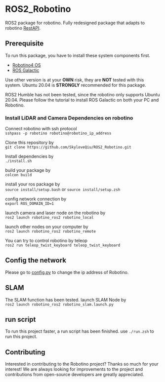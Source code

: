 # ROS2_Robotino
ROS2 package for robotino.
Fully redesigned package that adapts to robotino [RestAPI](https://wiki.openrobotino.org/index.php?title=Rest_api).

## Prerequisite

To run this package, you have to install these system components first.
- [Robotino4 OS](https://wiki.openrobotino.org/index.php?title=Robotino4_images)
- [ROS Galactic](https://docs.ros.org/en/galactic/Installation.html)

Use other version is at your **OWN** risk, they are **NOT** tested with this system.
Ubuntu 20.04 is **STRONGLY** recommended for this package.

ROS2 Humble has not been tested, since the robotino only supports Ubuntu 20.04.
Please follow the tutorial to install ROS Galactic on both your PC and Robotino.

### Install LiDAR and Camera Dependencies on robotino
Connect robotino with ssh protocol \
`sshpass -p robotino robotino@robotino_ip_address`

Clone this repository by \
`git clone https://github.com/SkyloveQiu/ROS2_Robotino.git`

Install dependencies by \
`./install.sh`

build your package by \
`colcon build`

install your ros package by \
`source install/setup.bash` 
or 
`source install/setup.zsh`

config network connection by \
`export ROS_DOMAIN_ID=1`

launch camera and laser node on the robotino by \
`ros2 launch robotino_ros2 robotino_local`

launch other nodes on your computer by \
`ros2 launch robotino_ros2 robotino_remote`

You can try to control robotino by teleop \
`ros2 run teleop_twist_keyboard teleop_twist_keyboard`

## Config the network
Please go to [config.py](!src/robotino_ros2/robotino_ros2/config.py) to change the ip address of Robotino.

## SLAM
The SLAM function has been tested. launch SLAM Node by \
`ros2 launch robotino_ros2 robotino_slam.launch.py`

## run script
To run this project faster, a run script has been finished. use `./run.zsh` to run this project.




## Contributing

Interested in contributing to the Robotino project? Thanks so much for your interest! We are always looking for improvements to the project and contributions from open-source developers are greatly appreciated.


